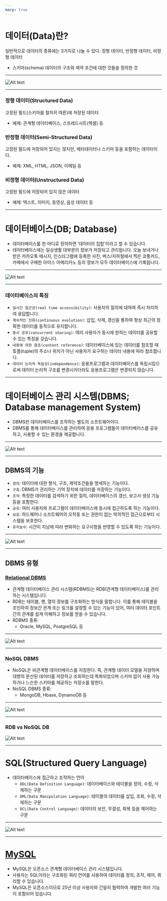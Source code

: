 ```yaml
---
marp: true
---
```

# 데이터(Data)란?
일반적으로 데이터의 종류에는 3가지로 나눌 수 있다. 정형 데이터, 반정형 데이터, 비정형 데이터
- 스키마(schema)
데이터의 구조와 제약 조건에 대한 것들을 정의한 것

---
![Alt text](./img/basic/image.png)

---
### 정형 데이터(Structured Data)
고정된 필드(스키마를 철저히 따른)에 저장된 데이터 
- 예제: 관계형 데이터베이스, 스프레드시트(엑셀) 등

### 반정형 데이터(Semi-Structured Data)
고정된 필드에 저장되어 있지는 않지만, 메타데이터나 스키마 등을 포함하는 데이터이다. 
- 예제: XML, HTML, JSON, 이메일 등

### 비정형 데이터(Unstructured Data)
고정된 필드에 저장되어 있지 않은 데이터 
- 예제: 텍스트, 이미지, 동영상, 음성 데이터 등

---
# 데이터베이스(DB; Database)
- 데이터베이스를 한 마디로 정의하면 '데이터의 집합'이라고 할 수 있습니다.
- 데이터베이스에는 일상생활 대부분의 정보가 저장되고 관리됩니다. 오늘 보내거나 받은 카카오톡 메시지, 인스타그램에 등록한 사진, 버스/지하철에서 찍은 쿄통카드, 카페에서 구매한 아이스 아메리카노 등의 정보가 모두 데이터베이스에 기록됩니다.

---
![Alt text](./img/basic/image-1.png)

---
### 데이터베이스의 특징
- `실시간 접근성(real time accessibility)`: 사용자의 질의에 대하여 즉시 처리하여 응답합니다.
- `계속적인 진화(continuous evolution)`: 삽입, 삭제, 갱신을 통하여 항상 최근의 정확한 데이터를 동적으로 유지합니다.
- `동시 공유(concurrent sharing)`: 여러 사용자가 동시에 원하는 데이터를 공유할 수 있는 특징을 갖습니다.
- `내용에 의한 참조(content reference)`: 데이터베이스에 있는 데이터를 참조할 때 튜플(tuple)의 주소나 위치가 아닌 사용자가 요구하는 데이터 내용에 따라 참조합니다.
- `데이터 논리적 독립성(independence)`: 응용프로그램과 데이터베이스를 독립시킴으로써 데이터 논리적 구조를 변경시키더라도 응용프로그램은 변경되지 않습니다.

---
# 데이터베이스 관리 시스템(DBMS; Database management System)
- DBMS란 데이터베이스를 조작하는 별도의 소프트웨어이다. 
- DBMS를 통해 데이터베이스를 관리하여 응용 프로그램들이 데이터베이스를 공유하고, 사용할 수 있는 환경을 제공합니다.

---
![Alt text](./img/basic/image-2.png)

---
## DBMS의 기능
- `정의`: 데이터에 대한 형식, 구조, 제약조건들을 명세하는 기능이다.
- `구축`: DBMS가 관리하는 기억 장치에 데이터를 저장하는 기능이다.
- `조작`: 특정한 데이터를 검색하기 위한 질의, 데이터베이스의 갱신, 보고서 생성 기능 등을 포함한다.
- `공유`: 여러 사용자와 프로그램이 데이터베이스에 동시에 접근하도록 하는 기능이다.
- `보호`: 하드웨어나 소프트웨어의 오작동 또는 권한이 없는 악의적인 접근으로부터 시스템을 보호한다.
- `유지보수`: 시간이 지남에 따라 변화하는 요구사항을 반영할 수 있도록 하는 기능이다.

---
![Alt text](./img/basic/image-3.png)

---
## DBMS 유형 
### [Relational DBMS](https://cloud.google.com/learn/what-is-a-relational-database?hl=ko)
- 관계형 데이터베이스 관리 시스템(RDBMS)는 RDB(관계형 데이터베이스)를 관리하는 시스템입니다.
- RDB는 테이블, 행, 열의 정보를 구조화하는 방식을 말합니다. 이를 통해 테이블을 조인하여 정보간 관계 또는 링크를 설정할 수 있는 기능이 있어, 여러 데이터 포인트 간의 관계를 쉽게 이해하고 정보를 얻을 수 있습니다.
- RDBMS 종류:
    -  Oracle, MySQL, PostgreSQL 등

---
![Alt text](./img/basic/image-4.png)

---
### NoSQL DBMS
- NoSQL은 비관계형 데이터베이스를 지칭한다. 즉, 관계형 데이터 모델을 지양하며 대향의 분산된 데이터를 저장하고 조회하는데 특화되었으며 스키마 없이 사용 가능하거나 느슨한 스키마를 제공하는 저장소를 말한다.
- NoSQL DBMS 종류:
    - MongoDB, Hbase, DynamoDB 등

---
![Alt text](./img/basic/image-5.png)

---
### RDB vs NoSQL DB
![Alt text](./img/basic/image-6.png)

---
# SQL(Structured Query Language)
- 데이터베이스에 접근하고 조작하는 언어
    - `DDL(Data Definition Language)`: 데이터베이스와 테이블을 정의, 수정, 삭제하는 구문
    - `DML(Data Manipulation Language)`: 테이블의 데이터를 삽입, 조회, 수정, 삭제하는 구문
    - `DCL(Data Control Language)`: 데이터의 보안, 무결성, 회복 등을 제어하는 구문

---
![Alt text](./img/basic/image-7.png)

---
# [MySQL](./MySQL.md)
- MySQL은 오픈소스 관계형 데이터베이스 관리 시스템입니다.
- 사용자는 SQL이라는 구조화된 쿼리 언어를 사용하여 데이터를 정의, 조작, 제어, 쿼리할 수 있습니다.
- MySQL은 오픈소스이므로 25년 이상 사용자와 긴밀히 협력하여 개발한 여러 기능이 포함되어 있습니다.



